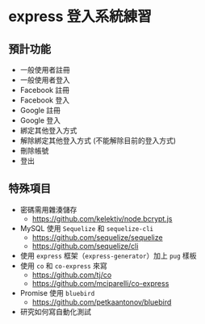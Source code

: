 # express 登入系統練習

## 預計功能

* 一般使用者註冊
* 一般使用者登入
* Facebook 註冊
* Facebook 登入
* Google 註冊
* Google 登入
* 綁定其他登入方式
* 解除綁定其他登入方式 (不能解除目前的登入方式)
* 刪除帳號
* 登出

## 特殊項目

* 密碼需用雜湊儲存
  * <https://github.com/kelektiv/node.bcrypt.js>
* MySQL 使用 `Sequelize` 和 `sequelize-cli`
  * <https://github.com/sequelize/sequelize>
  * <https://github.com/sequelize/cli>
* 使用 `express` 框架（`express-generator`）加上 `pug` 樣板
* 使用 `co` 和 `co-express` 來寫
  * <https://github.com/tj/co>
  * <https://github.com/mciparelli/co-express>
* Promise 使用 `bluebird`
  * <https://github.com/petkaantonov/bluebird>
* 研究如何寫自動化測試

